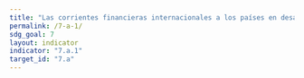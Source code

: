 ```yaml
---
title: "Las corrientes financieras internacionales a los países en desarrollo en apoyo de la investigación y el desarrollo de energías limpias y la producción de energía renovable, incluidos los sistemas híbridos"
permalink: /7-a-1/
sdg_goal: 7
layout: indicator
indicator: "7.a.1"
target_id: "7.a"
---
```


